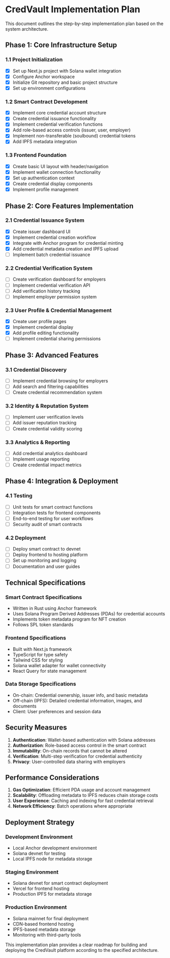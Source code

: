 # CredVault Implementation Plan

This document outlines the step-by-step implementation plan based on the system architecture.

## Phase 1: Core Infrastructure Setup

### 1.1 Project Initialization
- [x] Set up Next.js project with Solana wallet integration
- [x] Configure Anchor workspace
- [x] Initialize Git repository and basic project structure
- [x] Set up environment configurations

### 1.2 Smart Contract Development
- [x] Implement core credential account structure
- [x] Create credential issuance functionality
- [x] Implement credential verification functions
- [x] Add role-based access controls (issuer, user, employer)
- [x] Implement non-transferable (soulbound) credential tokens
- [x] Add IPFS metadata integration

### 1.3 Frontend Foundation
- [x] Create basic UI layout with header/navigation
- [x] Implement wallet connection functionality
- [x] Set up authentication context
- [x] Create credential display components
- [x] Implement profile management

## Phase 2: Core Features Implementation

### 2.1 Credential Issuance System
- [x] Create issuer dashboard UI
- [x] Implement credential creation workflow
- [x] Integrate with Anchor program for credential minting
- [x] Add credential metadata creation and IPFS upload
- [ ] Implement batch credential issuance

### 2.2 Credential Verification System
- [ ] Create verification dashboard for employers
- [ ] Implement credential verification API
- [ ] Add verification history tracking
- [ ] Implement employer permission system

### 2.3 User Profile & Credential Management
- [x] Create user profile pages
- [x] Implement credential display
- [x] Add profile editing functionality
- [ ] Implement credential sharing permissions

## Phase 3: Advanced Features

### 3.1 Credential Discovery
- [ ] Implement credential browsing for employers
- [ ] Add search and filtering capabilities
- [ ] Create credential recommendation system

### 3.2 Identity & Reputation System
- [ ] Implement user verification levels
- [ ] Add issuer reputation tracking
- [ ] Create credential validity scoring

### 3.3 Analytics & Reporting
- [ ] Add credential analytics dashboard
- [ ] Implement usage reporting
- [ ] Create credential impact metrics

## Phase 4: Integration & Deployment

### 4.1 Testing
- [ ] Unit tests for smart contract functions
- [ ] Integration tests for frontend components
- [ ] End-to-end testing for user workflows
- [ ] Security audit of smart contracts

### 4.2 Deployment
- [ ] Deploy smart contract to devnet
- [ ] Deploy frontend to hosting platform
- [ ] Set up monitoring and logging
- [ ] Documentation and user guides

## Technical Specifications

### Smart Contract Specifications
- Written in Rust using Anchor framework
- Uses Solana Program Derived Addresses (PDAs) for credential accounts
- Implements token metadata program for NFT creation
- Follows SPL token standards

### Frontend Specifications
- Built with Next.js framework
- TypeScript for type safety
- Tailwind CSS for styling
- Solana wallet adapter for wallet connectivity
- React Query for state management

### Data Storage Specifications
- On-chain: Credential ownership, issuer info, and basic metadata
- Off-chain (IPFS): Detailed credential information, images, and documents
- Client: User preferences and session data

## Security Measures

1. **Authentication**: Wallet-based authentication with Solana addresses
2. **Authorization**: Role-based access control in the smart contract
3. **Immutability**: On-chain records that cannot be altered
4. **Verification**: Multi-step verification for credential authenticity
5. **Privacy**: User-controlled data sharing with employers

## Performance Considerations

1. **Gas Optimization**: Efficient PDA usage and account management
2. **Scalability**: Offloading metadata to IPFS reduces chain storage costs
3. **User Experience**: Caching and indexing for fast credential retrieval
4. **Network Efficiency**: Batch operations where appropriate

## Deployment Strategy

### Development Environment
- Local Anchor development environment
- Solana devnet for testing
- Local IPFS node for metadata storage

### Staging Environment
- Solana devnet for smart contract deployment
- Vercel for frontend hosting
- Production IPFS for metadata storage

### Production Environment
- Solana mainnet for final deployment
- CDN-based frontend hosting
- IPFS-based metadata storage
- Monitoring with third-party tools

This implementation plan provides a clear roadmap for building and deploying the CredVault platform according to the specified architecture.